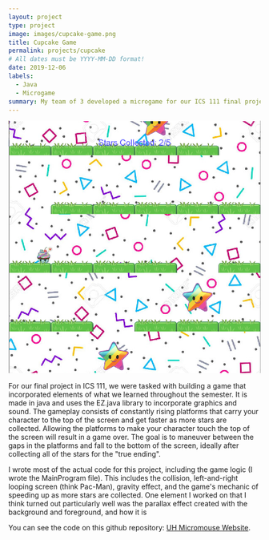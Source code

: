 ```yaml
---
layout: project
type: project
image: images/cupcake-game.png
title: Cupcake Game
permalink: projects/cupcake
# All dates must be YYYY-MM-DD format!
date: 2019-12-06
labels:
  - Java
  - Microgame
summary: My team of 3 developed a microgame for our ICS 111 final project.
---
```


<img class="ui medium right floated rounded image" src="../images/cupcake-game.png">

For our final project in ICS 111, we were tasked with building a game that incorporated elements of what we learned throughout the semester. It is made in java and uses the EZ.java library to incorporate graphics and sound. The gameplay consists of constantly rising platforms that carry your character to the top of the screen and get faster as more stars are collected. Allowing the platforms to make your character touch the top of the screen will result in a game over. The goal is to maneuver between the gaps in the platforms and fall to the bottom of the screen, ideally after collecting all of the stars for the "true ending". 

I wrote most of the actual code for this project, including the game logic (I wrote the MainProgram file). This includes the collision, left-and-right looping screen (think Pac-Man), gravity effect, and the game's mechanic of speeding up as more stars are collected. One element I worked on that I think turned out particularly well was the parallax effect created with the background and foreground, and how it is 

You can see the code on this github repository: [UH Micromouse Website](http://www-ee.eng.hawaii.edu/~mmouse/about.html).



